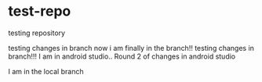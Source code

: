 # test-repo
testing repository



testing changes in branch
now i am finally in the branch!!
testing changes in branch!!! I am in android studio..
Round 2 of changes in android studio

I am in the local branch